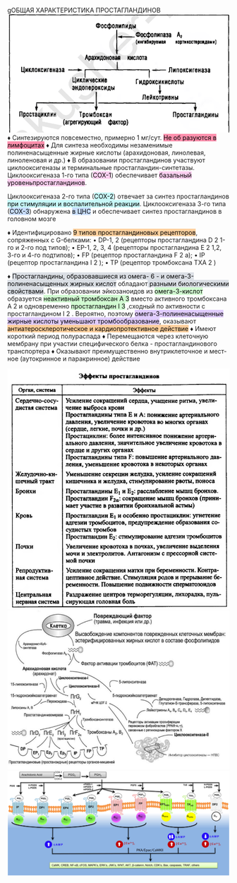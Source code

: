 gОБЩАЯ ХАРАКТЕРИСТИКА
ПРОСТАГЛАНДИНОВ
![](Pasted%20image%2020240315213130.png)
♦ Синтезируются повсеместно, примерно 1 мг/сут. <mark style="background: #FF5582A6;">Не об­
разуются в лимфоцитах</mark>
♦ Для синтеза необходимы незаменимые полиненасыщенные жирные кислоты (арахидоновая, линолевая, линоленовая и др.)
♦ В образовании простагландинов участвуют циклооксигеназы и терминальные простагландин-синтетазы. Циклооксигеназа 1-го типа (<mark style="background: #FFB8EBA6;">СОХ-1</mark>) обеспечивает <mark style="background: #FFB8EBA6;">базальный уровеньпростагландинов</mark>. 

Циклооксигеназа 2-го типа (<mark style="background: #ABF7F7A6;">СОХ-2</mark>) отве­чает за синтез простагландинов<mark style="background: #ABF7F7A6;"> при стимуляции и воспали­тельной реакции</mark>. Циклооксигеназа 3-го типа (<mark style="background: #ADCCFFA6;">СОХ-3</mark>) обна­ружена <mark style="background: #ADCCFFA6;">в ЦНС</mark> и обеспечивает синтез простагландинов в го­ловном мозге

♦ Идентифицировано <mark style="background: #FFB86CA6;">9 типов простагландиновых рецепто­ров</mark>, сопряженных с G-белками:
• DP-1, 2 (рецепторы простагландина D 2 1-го и 2-го под­
типов);
• ЕР-1, 2, 3, 4 (рецепторы простагландина Е 2 1,2, 3-го и
4-го подтипов);
• FP (рецептор простагландина F 2 a);
• IP (рецептор простагландина I 2 );
• ТР (рецептор тромбоксана ТХА 2 )

♦ <mark style="background: #CACFD9A6;">Простагландины, образовавшиеся из омега- 6 - и омега-3-
полиненасыщенных жирных кислот</mark> обладают<mark style="background: #CACFD9A6;"> разными биоло­гическими свойствами</mark>. 
При образовании эйкозаноидов из <mark style="background: #BBFABBA6;">омега-3-кислот</mark> образуется <mark style="background: #BBFABBA6;">неактивный тромбоксан A 3</mark> вместо ак­тивного тромбоксана А 2 и одновременно <mark style="background: #BBFABBA6;">простагландин I 3</mark> ,сходный по активности с простагландином I 2 . 
Вероятно, поэ­тому <mark style="background: #D2B3FFA6;">омега-3-полиненасыщенные жирные кислоты уменьша­ют тромбообразование</mark>, оказывают <mark style="background: #FFB86CA6;">антиатеросклеротическое и кардиопротективное действие</mark>
♦ Имеют короткий период полураспада
♦ Перемещаются через клеточную мембрану при участии
специфического белка - простагландинового транспортера
♦ Оказывают преимущественно внутриклеточное и мест­ное (аутокринное и паракринное) действие

![](Pasted%20image%2020240315022741.png)![](Pasted%20image%2020240317204812.png)![](Pasted%20image%2020240317205257.png)